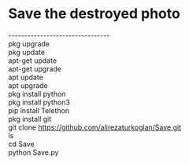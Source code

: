 # Save the destroyed photo <br>
-------------------------------- <br>
pkg upgrade <br>
pkg update <br>
apt-get update <br>
apt-get upgrade <br>
apt update <br>
apt upgrade <br>
pkg install python <br>
pkg install python3 <br>
pip install Telethon <br>
pkg install git <br>
git clone https://github.com/alirezaturkoglan/Save.git <br>
ls <br>
cd Save <br>
python Save.py
